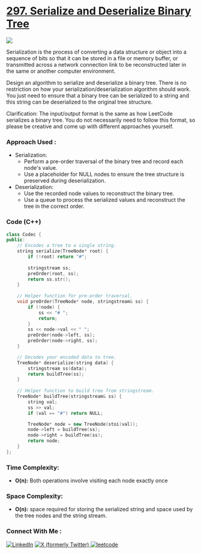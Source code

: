 # [297. Serialize and Deserialize Binary Tree](https://leetcode.com/problems/serialize-and-deserialize-binary-tree/description/)

![](https://badgen.net/badge/Level/Hard/red)

Serialization is the process of converting a data structure or object into a sequence of bits so that it can be stored in a file or memory buffer, or transmitted across a network connection link to be reconstructed later in the same or another computer environment.

Design an algorithm to serialize and deserialize a binary tree. There is no restriction on how your serialization/deserialization algorithm should work. You just need to ensure that a binary tree can be serialized to a string and this string can be deserialized to the original tree structure.

Clarification: The input/output format is the same as how LeetCode serializes a binary tree. You do not necessarily need to follow this format, so please be creative and come up with different approaches yourself.

### Approach Used :

-   Serialization:
    -   Perform a pre-order traversal of the binary tree and record each node's value.
    -   Use a placeholder for NULL nodes to ensure the tree structure is preserved during deserialization.
-   Deserialization:
    -   Use the recorded node values to reconstruct the binary tree.
    -   Use a queue to process the serialized values and reconstruct the tree in the correct order.

### Code (C++)

```cpp
class Codec {
public:
    // Encodes a tree to a single string.
    string serialize(TreeNode* root) {
        if (!root) return "#";
        
        stringstream ss;
        preOrder(root, ss);
        return ss.str();
    }
    
    // Helper function for pre-order traversal.
    void preOrder(TreeNode* node, stringstream& ss) {
        if (!node) {
            ss << "# ";
            return;
        }
        ss << node->val << " ";
        preOrder(node->left, ss);
        preOrder(node->right, ss);
    }

    // Decodes your encoded data to tree.
    TreeNode* deserialize(string data) {
        stringstream ss(data);
        return buildTree(ss);
    }
    
    // Helper function to build tree from stringstream.
    TreeNode* buildTree(stringstream& ss) {
        string val;
        ss >> val;
        if (val == "#") return NULL;

        TreeNode* node = new TreeNode(stoi(val));
        node->left = buildTree(ss);
        node->right = buildTree(ss);
        return node;
    }
};
```

### Time Complexity:
- **O(n):** Both operations involve visiting each node exactly once

### Space Complexity:
- **O(n):** space required for storing the serialized string and space used by the tree nodes and the string stream.


### Connect With Me : 

<a href="https://www.linkedin.com/in/shivam-ray-b4306524a/" target="_blank"><img src="https://img.shields.io/badge/LinkedIn-0077B5?style=for-the-badge&logo=linkedin&logoColor=white" alt="LinkedIn"></a>
<a href="https://x.com/rai_shivam11/" target="_blank"><img src="https://img.shields.io/badge/Twitter-1DA1F2?style=for-the-badge&logo=twitter&logoColor=white" alt="X (formerly Twitter)">
</a>
<a href="https://leetcode.com/u/shrunited0702/" target="_blank"><img src="https://img.shields.io/badge/LeetCode-000000?style=for-the-badge&logo=LeetCode&logoColor=#d16c06" alt="leetcode">
</a>